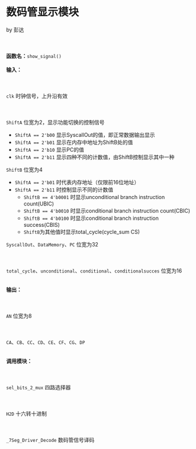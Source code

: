 # 数码管显示模块
by 彭达<br></br><br></br>
<strong>函数名：</strong>`show_signal()`<br></br>
<strong>输入：</strong><br></br><br></br>
`clk`  时钟信号，上升沿有效<br></br><br></br>
`ShiftA` 位宽为2，显示功能切换的控制信号
* `ShiftA == 2'b00` 显示SyscallOut的值，即正常数据输出显示
* `ShiftA == 2'b01` 显示在内存中地址为ShiftB处的值
* `ShiftA == 2'b10` 显示PC的值
* `ShiftA == 2'b11` 显示四种不同的计数值，由ShiftB控制显示其中一种

`ShiftB` 位宽为4
* `ShiftA == 2'b01` 时代表内存地址（仅限前16位地址）
* `ShiftA == 2'b11` 时控制显示不同的计数值
	+ `ShiftB == 4'b0001` 时显示unconditional branch instruction count(UBIC)
	+ `ShiftB == 4'b0010` 时显示conditional branch instruction count(CBIC)
	+ `ShiftB == 4'b0100` 时显示conditional branch instruction success(CBIS)
	+ `ShiftB`为其他值时显示total_cycle(cycle_sum CS)

`SyscallOut`、`DataMemory`、`PC` 位宽为32<br></br><br></br>
`total_cycle`、`unconditional`、`conditional`、`conditionalsucces` 位宽为16<br></br>

<strong>输出：</strong><br></br><br></br>
`AN` 位宽为8<br></br><br></br>
`CA`、`CB`、`CC`、`CD`、`CE`、`CF`、`CG`、`DP`<br></br>

<strong>调用模块：</strong><br></br><br></br>
`sel_bits_2_mux` 四路选择器<br></br><br></br>
`H2D` 十六转十进制<br></br><br></br>
`_7Seg_Driver_Decode` 数码管信号译码